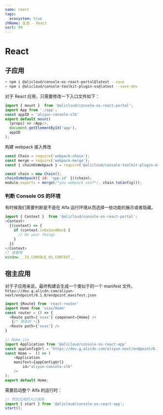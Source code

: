 ```yaml
---
name: react
tags: 
  ecosystem: true
zhName: 生态 - React
sort: 99
---
```


# React

## 子应用

```bash
> npm i @alicloud/console-os-react-portal@latest --save
> npm i @alicloud/console-toolkit-plugin-os@latest --save-dev
```

对于 React 应用，只需要修改一下入口文件如下：

```javascript
import { mount }  from '@alicloud/console-os-react-portal';
import App from './app';
const appID = 'aliyun-console-slb'
export default mount(
  (props) => <App/>,
  document.getElementById('app'),
  appID
);
```

构建 webpack 接入修改

```javascript
const Chain = require('webpack-chain');
const merge = require('webpack-merge');
const { chainOsWebpack } = require('@alicloud/console-toolkit-plugin-os')

const chain = new Chain();
chainOsWebpack({ id: 'app-id' })(chain);
module.exports = merge(/*you webpack conf*/, chain.toConfig());
```

### 判断 Console OS 的环境

有时候我们需要判断是不是在 Alfa 运行环境从而选择一些功能的展示或者隐藏。

```javascript
import { Context }  from '@alicloud/console-os-react-portal';
<Context>
  {(context) => {
    if (context.inOsSandBox) {
      // Do your things
    }
  }}
</Context>
// 或者用
window.__IS_CONSOLE_OS_CONTEXT__
```

## 宿主应用

对于子应用来说，最终构建会生成一个类似于的一个 manifest 文件。 ```https://dev.g.alicdn.com/aliyun-next/endpoint/0.1.0/endpoint.manifest.json```

```javascript
import {Route} from 'react-router'
import Home from 'xxxx/Home'
const router = () => {
  <Route path={'xxxx'} component={Home} />
   {/* 原本的 */}
  <Route path={'xxxx'} />
}
 
// Home.jsx
import Application from '@alicloud/console-os-react-app'
const appConfigUrl = 'https://dev.g.alicdn.com/aliyun-next/endpoint/0.1.0/endpoint.manifest.json';
const Home =  () => (
    <Application
    manifest={appConfigUrl}
        id="aliyun-console-slb"
    />
);
export default Home;
```

需要启动整个 Alfa 的运行时：

```javascript
// 然后应用的入口调用
import { start } from '@alicloud/console-os-react-app';
start();
```